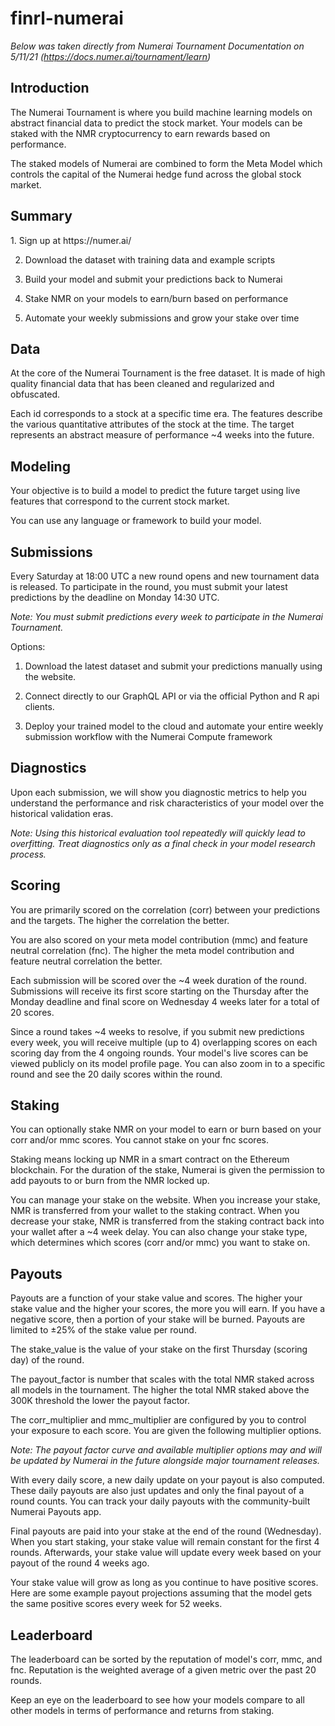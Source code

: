 # finrl-numerai

*Below was taken directly from Numerai Tournament Documentation on 5/11/21 (https://docs.numer.ai/tournament/learn)*

<h2>Introduction</h2>
The Numerai Tournament is where you build machine learning models on abstract financial data to predict the stock market. Your models can be staked with the NMR cryptocurrency to earn rewards based on performance.

The staked models of Numerai are combined to form the Meta Model which controls the capital of the Numerai hedge fund across the global stock market.

<h2>Summary</h2>
1. Sign up at https://numer.ai/

2. Download the dataset with training data and example scripts

3. Build your model and submit your predictions back to Numerai

4. Stake NMR on your models to earn/burn based on performance

5. Automate your weekly submissions and grow your stake over time

<h2>Data</h2>
At the core of the Numerai Tournament is the free dataset. It is made of high quality financial data that has been cleaned and regularized and obfuscated.

Each id corresponds to a stock at a specific time era. The features describe the various quantitative attributes of the stock at the time. The target represents an abstract measure of performance ~4 weeks into the future.

<h2>Modeling</h2>
Your objective is to build a model to predict the future target using live features that correspond to the current stock market.

You can use any language or framework to build your model.

<h2>Submissions</h2>
Every Saturday at 18:00 UTC a new round opens and new tournament data is released. To participate in the round, you must submit your latest predictions by the deadline on Monday 14:30 UTC.

*Note: You must submit predictions every week to participate in the Numerai Tournament.*

Options:

1. Download the latest dataset and submit your predictions manually using the website.

2. Connect directly to our GraphQL API or via the official Python and R api clients.

3. Deploy your trained model to the cloud and automate your entire weekly submission workflow with the Numerai Compute framework

<h2>Diagnostics</h2>
Upon each submission, we will show you diagnostic metrics to help you understand the performance and risk characteristics of your model over the historical validation eras. 

*Note: Using this historical evaluation tool repeatedly will quickly lead to overfitting. Treat diagnostics only as a final check in your model research process.*

<h2>Scoring</h2>
You are primarily scored on the correlation (corr) between your predictions and the targets. The higher the correlation the better.

You are also scored on your meta model contribution (mmc) and feature neutral correlation (fnc). The higher the meta model contribution and feature neutral correlation the better.

Each submission will be scored over the ~4 week duration of the round. Submissions will receive its first score starting on the Thursday after the Monday deadline and final score on Wednesday 4 weeks later for a total of 20 scores.

Since a round takes ~4 weeks to resolve, if you submit new predictions every week, you will receive multiple (up to 4) overlapping scores on each scoring day from the 4 ongoing rounds. Your model's live scores can be viewed publicly on its model profile page. You can also zoom in to a specific round and see the 20 daily scores within the round.

<h2>Staking</h2>
You can optionally stake NMR on your model to earn or burn based on your corr and/or mmc scores. You cannot stake on your fnc scores.

Staking means locking up NMR in a smart contract on the Ethereum blockchain. For the duration of the stake, Numerai is given the permission to add payouts to or burn from the NMR locked up.

You can manage your stake on the website. When you increase your stake, NMR is transferred from your wallet to the staking contract. When you decrease your stake, NMR is transferred from the staking contract back into your wallet after a ~4 week delay. You can also change your stake type, which determines which scores (corr and/or mmc) you want to stake on.

<h2>Payouts</h2>
Payouts are a function of your stake value and scores. The higher your stake value and the higher your scores, the more you will earn. If you have a negative score, then a portion of your stake will be burned. Payouts are limited to ±25% of the stake value per round.

The stake_value is the value of your stake on the first Thursday (scoring day) of the round.

The payout_factor is number that scales with the total NMR staked across all models in the tournament. The higher the total NMR staked above the 300K threshold the lower the payout factor.

The corr_multiplier and mmc_multiplier are configured by you to control your exposure to each score. You are given the following multiplier options.

*Note: The payout factor curve and available multiplier options may and will be updated by Numerai in the future alongside major tournament releases.*

With every daily score, a new daily update on your payout is also computed. These daily payouts are also just updates and only the final payout of a round counts. You can track your daily payouts with the community-built Numerai Payouts app.

Final payouts are paid into your stake at the end of the round (Wednesday). When you start staking, your stake value will remain constant for the first 4 rounds. Afterwards, your stake value will update every week based on your payout of the round 4 weeks ago.

Your stake value will grow as long as you continue to have positive scores. Here are some example payout projections assuming that the model gets the same positive scores every week for 52 weeks.

<h2>Leaderboard</h2>
The leaderboard can be sorted by the reputation of model's corr, mmc, and fnc. Reputation is the weighted average of a given metric over the past 20 rounds.

Keep an eye on the leaderboard to see how your models compare to all other models in terms of performance and returns from staking.
